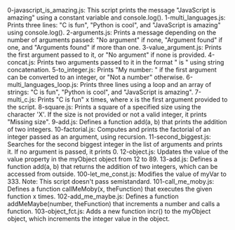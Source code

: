 0-javascript_is_amazing.js: This script prints the message "JavaScript is amazing" using a constant variable and console.log().
1-multi_languages.js: Prints three lines: "C is fun", "Python is cool", and "JavaScript is amazing" using console.log().
2-arguments.js: Prints a message depending on the number of arguments passed: "No argument" if none, "Argument found" if one, and "Arguments found" if more than one.
3-value_argument.js: Prints the first argument passed to it, or "No argument" if none is provided.
4-concat.js: Prints two arguments passed to it in the format " is " using string concatenation.
5-to_integer.js: Prints "My number: <argument>" if the first argument can be converted to an integer, or "Not a number" otherwise.
6-multi_languages_loop.js: Prints three lines using a loop and an array of strings: "C is fun", "Python is cool", and "JavaScript is amazing".
7-multi_c.js: Prints "C is fun" x times, where x is the first argument provided to the script.
8-square.js: Prints a square of a specified size using the character 'X'. If the size is not provided or not a valid integer, it prints "Missing size".
9-add.js: Defines a function add(a, b) that prints the addition of two integers.
10-factorial.js: Computes and prints the factorial of an integer passed as an argument, using recursion.
11-second_biggest.js: Searches for the second biggest integer in the list of arguments and prints it. If no argument is passed, it prints 0.
12-object.js: Updates the value of the value property in the myObject object from 12 to 89.
13-add.js: Defines a function add(a, b) that returns the addition of two integers, which can be accessed from outside.
100-let_me_const.js: Modifies the value of myVar to 333. Note: This script doesn't pass semistandard.
101-call_me_moby.js: Defines a function callMeMoby(x, theFunction) that executes the given function x times.
102-add_me_maybe.js: Defines a function addMeMaybe(number, theFunction) that increments a number and calls a function.
103-object_fct.js: Adds a new function incr() to the myObject object, which increments the integer value in the object.
